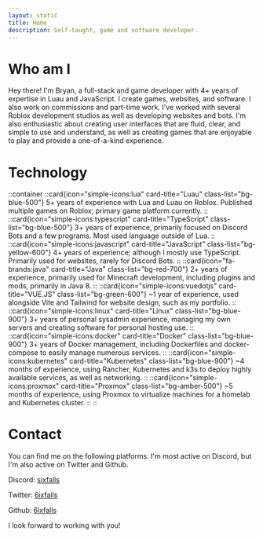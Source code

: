 ```yaml
---
layout: static
title: Home
description: Self-taught, game and software developer.
---
```

# **Who am I**
        
Hey there! I'm Bryan, a full-stack and game developer with 4+ years of expertise in Luau and JavaScript. I create games, websites, and software.
 I also work on commissions and part-time work. I've worked with several Roblox development studios as well as developing websites and bots. 
 I'm also enthusiastic about creating user interfaces that are fluid, clear, and simple to use and understand, as well as creating games that are enjoyable to play and provide a one-of-a-kind experience.

# **Technology**
::container
    ::card{icon="simple-icons:lua" card-title="Luau" class-list="bg-blue-500"}
    5+ years of experience with Lua and Luau on Roblox. Published multiple games on Roblox; primary game platform currently.
    ::
    ::card{icon="simple-icons:typescript" card-title="TypeScript" class-list="bg-blue-500"}
    3+ years of experience, primarily focused on Discord Bots and a few programs. Most used language outside of Lua.
    ::
    ::card{icon="simple-icons:javascript" card-title="JavaScript" class-list="bg-yellow-600"}
    4+ years of experience; although I mostly use TypeScript. Primarily used for websites, rarely for Discord Bots.
    ::
    ::card{icon="fa-brands:java" card-title="Java" class-list="bg-red-700"}
    2+ years of experience, primarily used for Minecraft development, including plugins and mods, primarily in Java 8.
    ::
    ::card{icon="simple-icons:vuedotjs" card-title="VUE.JS" class-list="bg-green-600"}
    ~1 year of experience, used alongside Vite and Tailwind for website design, such as my portfolio.
    ::
    ::card{icon="simple-icons:linux" card-title="Linux" class-list="bg-blue-900"}
    3+ years of personal sysadmin experience, managing my own servers and creating software for personal hosting use.
    ::
    ::card{icon="simple-icons:docker" card-title="Docker" class-list="bg-blue-900"}
    3+ years of Docker management, including Dockerfiles and docker-compose to easily manage numerous services.
    ::
    ::card{icon="simple-icons:kubernetes" card-title="Kubernetes" class-list="bg-blue-900"}
    ~4 months of experience, using Rancher, Kubernetes and k3s to deploy highly available services, as well as networking.
    ::
    ::card{icon="simple-icons:proxmox" card-title="Proxmox" class-list="bg-amber-500"}
    ~5 months of experience, using Proxmox to virtualize machines for a homelab and Kubernetes cluster.
    ::
::

# **Contact**
You can find me on the following platforms. I'm most active on Discord, but I'm also active on Twitter and Github.

Discord: [sixfalls](https://discord.com/users/303173495918034945 "sixfalls")

Twitter: [6ixfalls](https://twitter.com/6ixfalls "6ixfalls")

Github: [6ixfalls](https://github.com/6ixfalls "6ixfalls")

I look forward to working with you!

<a rel="me" href="https://mastodon.social/@sixfalls" class="hidden"></a>
